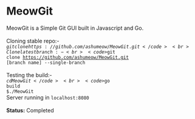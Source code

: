 # MeowGit
MeowGit is a Simple Git GUI built in Javascript and Go.
<br><br>
Cloning stable repo:- <br>
<code>$git clone https://github.com/ashumeow/MeowGit.git</code> <br>
Clone latest branch:- <br>
<code>$git clone https://github.com/ashumeow/MeowGit.git [branch name] --single-branch</code><br> <br>
Testing the build:- <br>
<code>$cd MeowGit</code><br>
<code>$go build</code><br>
<code>$./MeowGit</code><br>
Server running in <code>localhost:8080</code><br>
<br>
<b>Status:</b> Completed

